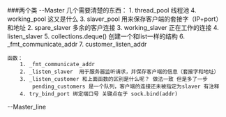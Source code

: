 
<!-- master文件的主要作用是什么呢？ -->

###两个类
--Master
    几个需要清楚的东西：
        1. thread_pool  线程池
        4. working_pool  这又是什么
        3. slaver_pool 用来保存客户端的套接字（IP+port）和地址
        2. spare_slaver  多余的客户连接
        3. working_slaver  正在工作的连接
        4. listen_slaver
        5. collections.deque() 创建一个和list一样的结构
        6. _fmt_communicate_addr
        7. customer_listen_addr

    函数：
        1. _fmt_communicate_addr
        2. _listen_slaver  用于服务器监听请求，并保存客户端的信息（套接字和地址）
        3. _listen_customer 和上面函数的区别是什么呢？ 做法一致 但是多了一步
            pending_customers 是一个队列，客户端的连接还未被指定为slaver 有注释
        4. try_bind_port 绑定端口号 关键点在于 sock.bind(addr)
--Master_line